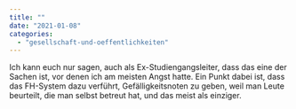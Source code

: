 ```yaml
---
title: ""
date: "2021-01-08"
categories: 
  - "gesellschaft-und-oeffentlichkeiten"
---
```


Ich kann euch nur sagen, auch als Ex-Studiengangsleiter, dass das eine der Sachen ist, vor denen ich am meisten Angst hatte. Ein Punkt dabei ist, dass das FH-System dazu verführt, Gefälligkeitsnoten zu geben, weil man Leute beurteilt, die man selbst betreut hat, und das meist als einziger.
